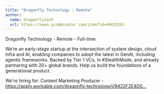 ```yaml
---
title: "Dragonfly Technology : Remote"
author:
  name: dragonflytech
  url: https://news.ycombinator.com/item?id=44435341
---
```


<JobNavigation />

Dragonfly Technology - Remote - Full-time

We’re an early-stage startup at the intersection of system design, cloud infra and AI, enabling companies to adopt the latest in GenAI, including agentic frameworks. 
Backed by Tier 1 VCs, in #StealthMode, and already partnering with 20+ global brands. 
Help us build the foundations of a generational product.

We&#x27;re hiring for:
Content Marketing Producer - <a href="https:&#x2F;&#x2F;apply.workable.com&#x2F;dragonfly-technology&#x2F;j&#x2F;9422F2E4D0&#x2F;" rel="nofollow">https:&#x2F;&#x2F;apply.workable.com&#x2F;dragonfly-technology&#x2F;j&#x2F;9422F2E4D0...</a>
<JobApplication />
